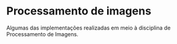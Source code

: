 # Processamento de imagens
Algumas das implementações realizadas em meio à disciplina de Processamento de Imagens.
